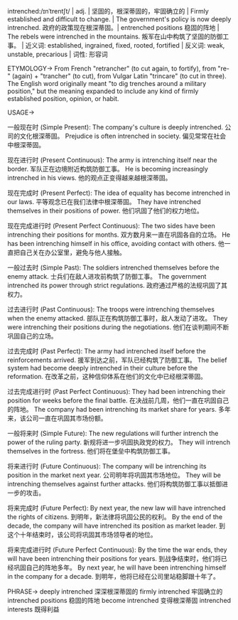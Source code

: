 intrenched:/ɪnˈtrentʃt/ | adj. | 坚固的，根深蒂固的，牢固确立的 | Firmly established and difficult to change. |  The government's policy is now deeply intrenched. 政府的政策现在根深蒂固。| entrenched positions 稳固的阵地 |  The rebels were intrenched in the mountains. 叛军在山中构筑了坚固的防御工事。 | 近义词: established, ingrained, fixed, rooted, fortified | 反义词: weak, unstable, precarious | 词性: 形容词

ETYMOLOGY->
From French "retrancher" (to cut again, to fortify), from "re-" (again) + "trancher" (to cut), from Vulgar Latin "trincare" (to cut in three). The English word originally meant "to dig trenches around a military position," but the meaning expanded to include any kind of firmly established position, opinion, or habit.

USAGE->

一般现在时 (Simple Present):
The company's culture is deeply intrenched.  公司的文化根深蒂固。
Prejudice is often intrenched in society. 偏见常常在社会中根深蒂固。


现在进行时 (Present Continuous):
The army is intrenching itself near the border. 军队正在边境附近构筑防御工事。
He is becoming increasingly intrenched in his views. 他的观点正变得越来越根深蒂固。


现在完成时 (Present Perfect):
The idea of equality has become intrenched in our laws. 平等观念已在我们法律中根深蒂固。
They have intrenched themselves in their positions of power. 他们巩固了他们的权力地位。


现在完成进行时 (Present Perfect Continuous):
The two sides have been intrenching their positions for months. 双方数月来一直在巩固各自的立场。
He has been intrenching himself in his office, avoiding contact with others. 他一直把自己关在办公室里，避免与他人接触。


一般过去时 (Simple Past):
The soldiers intrenched themselves before the enemy attack. 士兵们在敌人进攻前构筑了防御工事。
The government intrenched its power through strict regulations. 政府通过严格的法规巩固了其权力。


过去进行时 (Past Continuous):
The troops were intrenching themselves when the enemy attacked.  部队正在构筑防御工事时，敌人发动了进攻。
They were intrenching their positions during the negotiations. 他们在谈判期间不断巩固自己的立场。


过去完成时 (Past Perfect):
The army had intrenched itself before the reinforcements arrived.  援军到达之前，军队已经构筑了防御工事。
The belief system had become deeply intrenched in their culture before the reformation. 在改革之前，这种信仰体系在他们的文化中已经根深蒂固。


过去完成进行时 (Past Perfect Continuous):
They had been intrenching their position for weeks before the final battle. 在决战前几周，他们一直在巩固自己的阵地。
The company had been intrenching its market share for years. 多年来，该公司一直在巩固其市场份额。


一般将来时 (Simple Future):
The new regulations will further intrench the power of the ruling party. 新规将进一步巩固执政党的权力。
They will intrench themselves in the fortress. 他们将在堡垒中构筑防御工事。


将来进行时 (Future Continuous):
The company will be intrenching its position in the market next year.  公司明年将巩固其市场地位。
They will be intrenching themselves against further attacks. 他们将构筑防御工事以抵御进一步的攻击。


将来完成时 (Future Perfect):
By next year, the new law will have intrenched the rights of citizens. 到明年，新法律将巩固公民的权利。
By the end of the decade, the company will have intrenched its position as market leader. 到这个十年结束时，该公司将巩固其市场领导者的地位。


将来完成进行时 (Future Perfect Continuous):
By the time the war ends, they will have been intrenching their positions for years. 到战争结束时，他们将已经巩固自己的阵地多年。
By next year, he will have been intrenching himself in the company for a decade. 到明年，他将已经在公司里站稳脚跟十年了。


PHRASE->
deeply intrenched 深深根深蒂固的
firmly intrenched 牢固确立的
intrenched positions 稳固的阵地
become intrenched 变得根深蒂固
intrenched interests 既得利益

